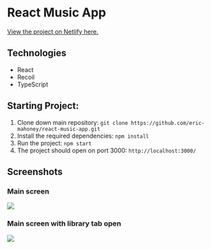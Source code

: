 # React Music App

[View the project on Netlify here.](https://mahoney-music-app.netlify.app/)

## Technologies

- React
- Recoil 
- TypeScript

## Starting Project:

1. Clone down main repository: `git clone https://github.com/eric-mahoney/react-music-app.git`
2. Install the required dependencies: `npm install`
3. Run the project: `npm start`
4. The project should open on port 3000: `http://localhost:3000/`

## Screenshots

### Main screen

<kbd>
  <img src="https://user-images.githubusercontent.com/10160772/135691199-0b6245bc-6144-4647-9c0f-f48493f2fccb.png" /> 
</kbd>

### Main screen with library tab open

<kbd>
  <img src="https://user-images.githubusercontent.com/10160772/135691214-c7e521fd-2f66-49c4-ac36-9c1851d6f9b3.png" />
</kbd>
